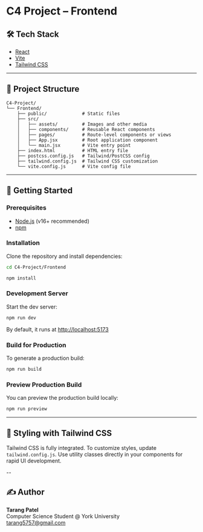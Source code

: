 # C4 Project – Frontend

## 🛠 Tech Stack

- [React](https://reactjs.org/)
- [Vite](https://vitejs.dev/)
- [Tailwind CSS](https://tailwindcss.com/)

---

## 📁 Project Structure

```
C4-Project/
└── Frontend/
    ├── public/             # Static files
    ├── src/
    │   ├── assets/         # Images and other media
    │   ├── components/     # Reusable React components
    │   ├── pages/          # Route-level components or views
    │   ├── App.jsx         # Root application component
    │   └── main.jsx        # Vite entry point
    ├── index.html          # HTML entry file
    ├── postcss.config.js   # Tailwind/PostCSS config
    ├── tailwind.config.js  # Tailwind CSS customization
    └── vite.config.js      # Vite config file
```

---

## 🚀 Getting Started

### Prerequisites

- [Node.js](https://nodejs.org/en/) (v16+ recommended)
- [npm](https://www.npmjs.com/)

### Installation

Clone the repository and install dependencies:

```bash
cd C4-Project/Frontend

npm install
```

### Development Server

Start the dev server:

```bash
npm run dev
```

By default, it runs at [http://localhost:5173](http://localhost:5173)

### Build for Production

To generate a production build:

```bash
npm run build
```

### Preview Production Build

You can preview the production build locally:

```bash
npm run preview
```

---

## 🎨 Styling with Tailwind CSS

Tailwind CSS is fully integrated. To customize styles, update `tailwind.config.js`. Use utility classes directly in your components for rapid UI development.

--

## ✍️ Author

**Tarang Patel**  
Computer Science Student @ York University  
[tarang5757@gmail.com](mailto:tarang5757@gmail.com)
